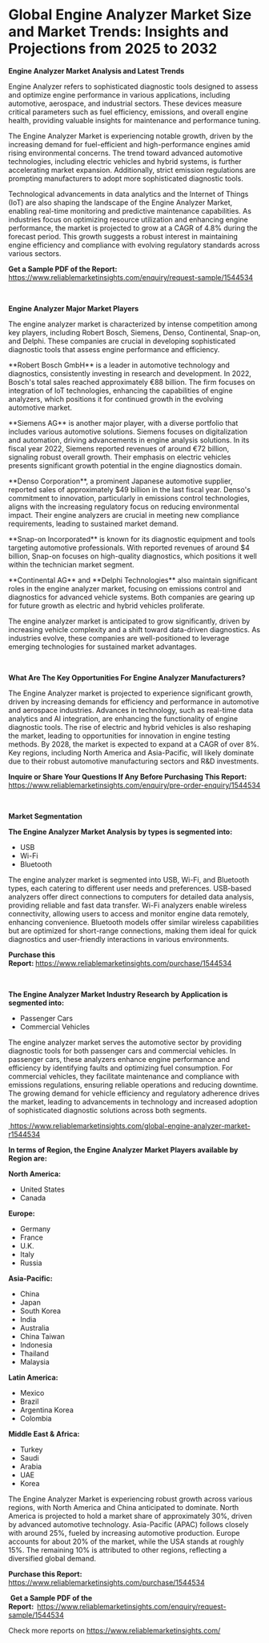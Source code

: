 <p><h1>Global Engine Analyzer Market Size and Market Trends: Insights and Projections from 2025 to 2032</h1></p><p><strong>Engine Analyzer Market Analysis and Latest Trends</strong></p>
<p><p>Engine Analyzer refers to sophisticated diagnostic tools designed to assess and optimize engine performance in various applications, including automotive, aerospace, and industrial sectors. These devices measure critical parameters such as fuel efficiency, emissions, and overall engine health, providing valuable insights for maintenance and performance tuning.</p><p>The Engine Analyzer Market is experiencing notable growth, driven by the increasing demand for fuel-efficient and high-performance engines amid rising environmental concerns. The trend toward advanced automotive technologies, including electric vehicles and hybrid systems, is further accelerating market expansion. Additionally, strict emission regulations are prompting manufacturers to adopt more sophisticated diagnostic tools.</p><p>Technological advancements in data analytics and the Internet of Things (IoT) are also shaping the landscape of the Engine Analyzer Market, enabling real-time monitoring and predictive maintenance capabilities. As industries focus on optimizing resource utilization and enhancing engine performance, the market is projected to grow at a CAGR of 4.8% during the forecast period. This growth suggests a robust interest in maintaining engine efficiency and compliance with evolving regulatory standards across various sectors.</p></p>
<p><strong>Get a Sample PDF of the Report:&nbsp;</strong> <a href="https://www.reliablemarketinsights.com/enquiry/request-sample/1544534?utm_campaign=2217&utm_medium=2&utm_source=Github&utm_content=ia&utm_term=17022025&utm_id=engine-analyzer">https://www.reliablemarketinsights.com/enquiry/request-sample/1544534</a></p>
<p>&nbsp;</p>
<p><strong>Engine Analyzer Major Market Players</strong></p>
<p><p>The engine analyzer market is characterized by intense competition among key players, including Robert Bosch, Siemens, Denso, Continental, Snap-on, and Delphi. These companies are crucial in developing sophisticated diagnostic tools that assess engine performance and efficiency.</p><p>**Robert Bosch GmbH** is a leader in automotive technology and diagnostics, consistently investing in research and development. In 2022, Bosch's total sales reached approximately €88 billion. The firm focuses on integration of IoT technologies, enhancing the capabilities of engine analyzers, which positions it for continued growth in the evolving automotive market.</p><p>**Siemens AG** is another major player, with a diverse portfolio that includes various automotive solutions. Siemens focuses on digitalization and automation, driving advancements in engine analysis solutions. In its fiscal year 2022, Siemens reported revenues of around €72 billion, signaling robust overall growth. Their emphasis on electric vehicles presents significant growth potential in the engine diagnostics domain.</p><p>**Denso Corporation**, a prominent Japanese automotive supplier, reported sales of approximately $49 billion in the last fiscal year. Denso's commitment to innovation, particularly in emissions control technologies, aligns with the increasing regulatory focus on reducing environmental impact. Their engine analyzers are crucial in meeting new compliance requirements, leading to sustained market demand.</p><p>**Snap-on Incorporated** is known for its diagnostic equipment and tools targeting automotive professionals. With reported revenues of around $4 billion, Snap-on focuses on high-quality diagnostics, which positions it well within the technician market segment.</p><p>**Continental AG** and **Delphi Technologies** also maintain significant roles in the engine analyzer market, focusing on emissions control and diagnostics for advanced vehicle systems. Both companies are gearing up for future growth as electric and hybrid vehicles proliferate.</p><p>The engine analyzer market is anticipated to grow significantly, driven by increasing vehicle complexity and a shift toward data-driven diagnostics. As industries evolve, these companies are well-positioned to leverage emerging technologies for sustained market advantages.</p></p>
<p>&nbsp;</p>
<p><strong>What Are The Key Opportunities For Engine Analyzer Manufacturers?</strong></p>
<p><p>The Engine Analyzer market is projected to experience significant growth, driven by increasing demands for efficiency and performance in automotive and aerospace industries. Advances in technology, such as real-time data analytics and AI integration, are enhancing the functionality of engine diagnostic tools. The rise of electric and hybrid vehicles is also reshaping the market, leading to opportunities for innovation in engine testing methods. By 2028, the market is expected to expand at a CAGR of over 8%. Key regions, including North America and Asia-Pacific, will likely dominate due to their robust automotive manufacturing sectors and R&D investments.</p></p>
<p><strong>Inquire or Share Your Questions If Any Before Purchasing This Report:</strong> <a href="https://www.reliablemarketinsights.com/enquiry/pre-order-enquiry/1544534?utm_campaign=2217&utm_medium=2&utm_source=Github&utm_content=ia&utm_term=17022025&utm_id=engine-analyzer">https://www.reliablemarketinsights.com/enquiry/pre-order-enquiry/1544534</a></p>
<p>&nbsp;</p>
<p><strong>Market Segmentation</strong></p>
<p><strong>The Engine Analyzer Market Analysis by types is segmented into:</strong></p>
<p><ul><li>USB</li><li>Wi-Fi</li><li>Bluetooth</li></ul></p>
<p><p>The engine analyzer market is segmented into USB, Wi-Fi, and Bluetooth types, each catering to different user needs and preferences. USB-based analyzers offer direct connections to computers for detailed data analysis, providing reliable and fast data transfer. Wi-Fi analyzers enable wireless connectivity, allowing users to access and monitor engine data remotely, enhancing convenience. Bluetooth models offer similar wireless capabilities but are optimized for short-range connections, making them ideal for quick diagnostics and user-friendly interactions in various environments.</p></p>
<p><strong>Purchase this Report:&nbsp;</strong><a href="https://www.reliablemarketinsights.com/purchase/1544534?utm_campaign=2217&utm_medium=2&utm_source=Github&utm_content=ia&utm_term=17022025&utm_id=engine-analyzer">https://www.reliablemarketinsights.com/purchase/1544534</a></p>
<p>&nbsp;</p>
<p><strong>The Engine Analyzer Market Industry Research by Application is segmented into:</strong></p>
<p><ul><li>Passenger Cars</li><li>Commercial Vehicles</li></ul></p>
<p><p>The engine analyzer market serves the automotive sector by providing diagnostic tools for both passenger cars and commercial vehicles. In passenger cars, these analyzers enhance engine performance and efficiency by identifying faults and optimizing fuel consumption. For commercial vehicles, they facilitate maintenance and compliance with emissions regulations, ensuring reliable operations and reducing downtime. The growing demand for vehicle efficiency and regulatory adherence drives the market, leading to advancements in technology and increased adoption of sophisticated diagnostic solutions across both segments.</p></p>
<p><a href="https://www.reliablemarketinsights.com/global-engine-analyzer-market-r1544534?utm_campaign=2217&utm_medium=2&utm_source=Github&utm_content=ia&utm_term=17022025&utm_id=engine-analyzer">&nbsp;https://www.reliablemarketinsights.com/global-engine-analyzer-market-r1544534</a></p>
<p><strong>In terms of Region, the Engine Analyzer Market Players available by Region are:</strong></p>
<p>
    <p> <strong> North America: </strong>
        <ul>
            <li>United States</li>
            <li>Canada</li>
        </ul>
        </p> 
    <p> <strong> Europe: </strong>
        <ul>
            <li>Germany</li>
            <li>France</li>
            <li>U.K.</li>
            <li>Italy</li>
            <li>Russia</li>
        </ul>
        </p> 
    <p> <strong> Asia-Pacific: </strong>
        <ul>
            <li>China</li>
            <li>Japan</li>
            <li>South Korea</li>
            <li>India</li>
            <li>Australia</li>
            <li>China Taiwan</li>
            <li>Indonesia</li>
            <li>Thailand</li>
            <li>Malaysia</li>
        </ul>
        </p> 
    <p> <strong> Latin America: </strong>
        <ul>
            <li>Mexico</li>
            <li>Brazil</li>
            <li>Argentina Korea</li>
            <li>Colombia</li>
        </ul>
        </p> 
    <p> <strong> Middle East & Africa: </strong>
        <ul>
            <li>Turkey</li>
            <li>Saudi</li>
            <li>Arabia</li>
            <li>UAE</li>
            <li>Korea</li>
        </ul>
    </p>
    </p>
<p><p>The Engine Analyzer Market is experiencing robust growth across various regions, with North America and China anticipated to dominate. North America is projected to hold a market share of approximately 30%, driven by advanced automotive technology. Asia-Pacific (APAC) follows closely with around 25%, fueled by increasing automotive production. Europe accounts for about 20% of the market, while the USA stands at roughly 15%. The remaining 10% is attributed to other regions, reflecting a diversified global demand.</p></p>
<p><strong>Purchase this Report: </strong><a href="https://www.reliablemarketinsights.com/purchase/1544534?utm_campaign=2217&utm_medium=2&utm_source=Github&utm_content=ia&utm_term=17022025&utm_id=engine-analyzer">https://www.reliablemarketinsights.com/purchase/1544534</a></p>
<p>&nbsp;<strong>Get a Sample PDF of the Report:&nbsp;&nbsp;</strong><a href="https://www.reliablemarketinsights.com/enquiry/request-sample/1544534?utm_campaign=2217&utm_medium=2&utm_source=Github&utm_content=ia&utm_term=17022025&utm_id=engine-analyzer">https://www.reliablemarketinsights.com/enquiry/request-sample/1544534</a></p>
<p><strong></strong></p>
<p>Check more reports on <a href="https://www.reliablemarketinsights.com/?utm_campaign=2217&utm_medium=2&utm_source=Github&utm_content=ia&utm_term=17022025&utm_id=engine-analyzer">https://www.reliablemarketinsights.com/</a></p>